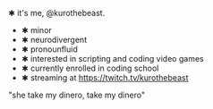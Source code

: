 ✱ it's me, @kurothebeast.

- ✱ minor
- ✱ neurodivergent
- ✱ pronounfluid
- ✱ interested in scripting and coding video games
- ✱ currently enrolled in coding school
- ✱ streaming at https://twitch.tv/kurothebeast


"she take my dinero,
take my dinero"
